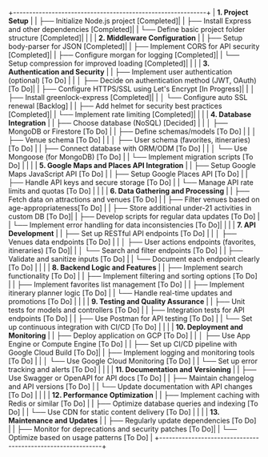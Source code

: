 +------------------------------------------------------------+
| **1. Project Setup**                                       |
|    ├── Initialize Node.js project                [Completed]|
|    ├── Install Express and other dependencies    [Completed]|
|    └── Define basic project folder structure     [Completed]|
|                                                            |
| **2. Middleware Configuration**                            |
|    ├── Setup body-parser for JSON                [Completed]|
|    ├── Implement CORS for API security           [Completed]|
|    ├── Configure morgan for logging              [Completed]|
|    └── Setup compression for improved loading    [Completed]|
|                                                            |
| **3. Authentication and Security**                         |
|    ├── Implement user authentication (optional)  [To Do]    |
|    │   ├── Decide on authentication method (JWT, OAuth) [To Do]|
|    ├── Configure HTTPS/SSL using Let's Encrypt   [In Progress]|
|    │   ├── Install greenlock-express             [Completed]|
|    │   └── Configure auto SSL renewal            [Backlog]  |
|    ├── Add helmet for security best practices    [Completed]|
|    └── Implement rate limiting                   [Completed]|
|                                                            |
| **4. Database Integration**                                |
|    ├── Choose database (NoSQL)                   [Decided]  |
|    │   ├── MongoDB or Firestore                  [To Do]    |
|    ├── Define schemas/models                     [To Do]    |
|    │   ├── Venue schema                          [To Do]    |
|    │   ├── User schema (favorites, itineraries)  [To Do]    |
|    ├── Connect database with ORM/ODM             [To Do]    |
|    │   └── Use Mongoose (for MongoDB)            [To Do]    |
|    └── Implement migration scripts               [To Do]    |
|                                                            |
| **5. Google Maps and Places API Integration**              |
|    ├── Setup Google Maps JavaScript API          [To Do]    |
|    ├── Setup Google Places API                   [To Do]    |
|    ├── Handle API keys and secure storage        [To Do]    |
|    └── Manage API rate limits and quotas         [To Do]    |
|                                                            |
| **6. Data Gathering and Processing**                       |
|    ├── Fetch data on attractions and venues      [To Do]    |
|    ├── Filter venues based on age-appropriateness[To Do]    |
|    ├── Store additional under-21 activities in custom DB [To Do]|
|    ├── Develop scripts for regular data updates  [To Do]    |
|    └── Implement error handling for data inconsistencies [To Do]|
|                                                            |
| **7. API Development**                                     |
|    ├── Set up RESTful API endpoints              [To Do]    |
|    │   ├── Venues data endpoints                 [To Do]    |
|    │   ├── User actions endpoints (favorites, itineraries) [To Do]|
|    │   └── Search and filter endpoints           [To Do]    |
|    ├── Validate and sanitize inputs              [To Do]    |
|    └── Document each endpoint clearly            [To Do]    |
|                                                            |
| **8. Backend Logic and Features**                          |
|    ├── Implement search functionality            [To Do]    |
|    ├── Implement filtering and sorting options   [To Do]    |
|    ├── Implement favorites list management       [To Do]    |
|    ├── Implement itinerary planner logic         [To Do]    |
|    └── Handle real-time updates and promotions   [To Do]    |
|                                                            |
| **9. Testing and Quality Assurance**                       |
|    ├── Unit tests for models and controllers     [To Do]    |
|    ├── Integration tests for API endpoints       [To Do]    |
|    ├── Use Postman for API testing               [To Do]    |
|    └── Set up continuous integration with CI/CD  [To Do]    |
|                                                            |
| **10. Deployment and Monitoring**                          |
|     ├── Deploy application on GCP                [To Do]    |
|     │   ├── Use App Engine or Compute Engine     [To Do]    |
|     ├── Set up CI/CD pipeline with Google Cloud Build [To Do]|
|     ├── Implement logging and monitoring tools   [To Do]    |
|     │   └── Use Google Cloud Monitoring          [To Do]    |
|     └── Set up error tracking and alerts         [To Do]    |
|                                                            |
| **11. Documentation and Versioning**                       |
|     ├── Use Swagger or OpenAPI for API docs      [To Do]    |
|     ├── Maintain changelog and API versions      [To Do]    |
|     └── Update documentation with API changes    [To Do]    |
|                                                            |
| **12. Performance Optimization**                           |
|     ├── Implement caching with Redis or similar  [To Do]    |
|     ├── Optimize database queries and indexing   [To Do]    |
|     └── Use CDN for static content delivery      [To Do]    |
|                                                            |
| **13. Maintenance and Updates**                            |
|     ├── Regularly update dependencies            [To Do]    |
|     ├── Monitor for deprecations and security patches [To Do]|
|     └── Optimize based on usage patterns         [To Do]    |
+------------------------------------------------------------+
